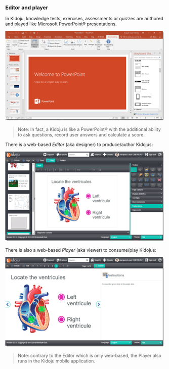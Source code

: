 ### Editor and player

In Kidoju, knowledge tests, exercises, assessments or quizzes are authored and played like Microsoft PowerPoint® presentations.

![](/assets/Web_Concepts_Editor_And_Player_01.png)

> Note: In fact, a Kidoju is like a PowerPoint® with the additional ability to ask questions, record user answers and calculate a score.

There is a web-based _Editor_ \(aka designer\) to produce/author Kidojus:

![](/assets/Web_Concepts_Editor_And_Player_02.png)

There is also a web-based _Player_ \(aka viewer\) to consume/play Kidojus:

![](/assets/Web_Concepts_Editor_And_Player_03.png)

> Note: contrary to the Editor which is only web-based, the Player also runs in the Kidoju mobile application.



